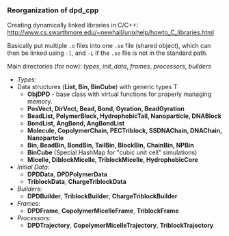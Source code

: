 ### Reorganization of dpd_cpp

Creating dynamically linked libraries in C/C++: <http://www.cs.swarthmore.edu/~newhall/unixhelp/howto_C_libraries.html>  

Basically put multiple `.o` files into one `.so` file (shared object), which can then be linked using `-l`, and `-L` if the `.so` file is not in the standard path.  

Main directories (for now): *types*, *init_data*, *frames*, *processors*, *builders*

* *Types:*
* Data structures (**List, Bin, BinCube**) with generic types T
	+ **ObjDPD** - base class with virtual functions for properly managing memory.
	+ **PosVect, DirVect, Bead, Bond, Gyration, BeadGyration**
	+ **BeadList, PolymerBlock, HydrophobicTail, Nanoparticle, DNABlock**
	+ **BondList, AngBond, AngBondList**
	+ **Molecule, CopolymerChain, PECTriblock, SSDNAChain, DNAChain, Nanopartcle**
	+ **Bin, BeadBin, BondBin, TailBin, BlockBin, ChainBin, NPBin**
	+ **BinCube** (Special HashMap for "cubic unit cell" simulations)
	+ **Micelle, DiblockMicelle, TriblockMicelle, HydrophobicCore**
* *Initial Data:*
	+ **DPDData**, **DPDPolymerData**
	+ **TriblockData**, **ChargeTriblockData**
* *Builders:*
	+ **DPDBuilder**, **TriblockBuilder**, **ChargeTriblockBuilder**
* *Frames:*
	+ **DPDFrame**, **CopolymerMicelleFrame**, **TriblockFrame**
* *Processors:*
	+ **DPDTrajectory**, **CopolymerMicelleTrajectory**, **TriblockTrajectory**
